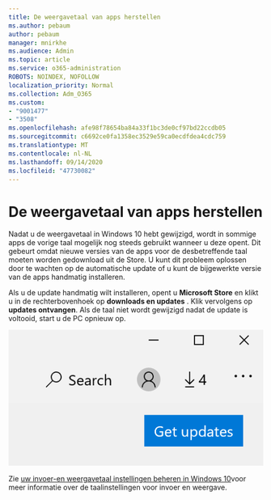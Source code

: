 ```yaml
---
title: De weergavetaal van apps herstellen
ms.author: pebaum
author: pebaum
manager: mnirkhe
ms.audience: Admin
ms.topic: article
ms.service: o365-administration
ROBOTS: NOINDEX, NOFOLLOW
localization_priority: Normal
ms.collection: Adm_O365
ms.custom:
- "9001477"
- "3508"
ms.openlocfilehash: afe98f78654ba84a33f1bc3de0cf97bd22ccdb05
ms.sourcegitcommit: c6692ce0fa1358ec3529e59ca0ecdfdea4cdc759
ms.translationtype: MT
ms.contentlocale: nl-NL
ms.lasthandoff: 09/14/2020
ms.locfileid: "47730082"
---
```

# <a name="fix-the-display-language-of-apps"></a>De weergavetaal van apps herstellen

Nadat u de weergavetaal in Windows 10 hebt gewijzigd, wordt in sommige apps de vorige taal mogelijk nog steeds gebruikt wanneer u deze opent. Dit gebeurt omdat nieuwe versies van de apps voor de desbetreffende taal moeten worden gedownload uit de Store. U kunt dit probleem oplossen door te wachten op de automatische update of u kunt de bijgewerkte versie van de apps handmatig installeren.

Als u de update handmatig wilt installeren, opent u **Microsoft Store** en klikt u in de rechterbovenhoek op **downloads en updates** . Klik vervolgens op **updates ontvangen**. Als de taal niet wordt gewijzigd nadat de update is voltooid, start u de PC opnieuw op.

![Updates te ontvangen.](media/get-updates.png)

Zie [uw invoer-en weergavetaal instellingen beheren in Windows 10](https://support.microsoft.com/help/4027670/windows-10-add-and-switch-input-and-display-language-preferences)voor meer informatie over de taalinstellingen voor invoer en weergave.
